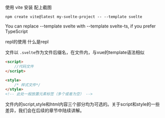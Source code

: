 使用 vite 安装
配上截图

```shell
npm create vite@latest my-svelte-project -- --template svelte
```

You can replace --template svelte with --template svelte-ts, if you prefer TypeScript

repl的使用
什么是repl

文件以 `.svelte`作为文件后缀名，在文件内，与vue的template语法相似

```html
<script>
    //代码文件
</script>

<style>
    /* 样式文件*/
</style>
<!-- 此处一般放置元素标签（多个或者为空） -->
```

文件内的script,style和html内容三个部分均为可选的。关于script和style的一些差异，我们会在后续的章节中陆续讲解。
